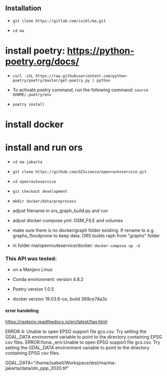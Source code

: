 ## Installation

- `git clone https://gitlab.com/isikl/ma.git`

- `cd ma`

# install poetry: https://python-poetry.org/docs/
- `curl -sSL https://raw.githubusercontent.com/python-poetry/poetry/master/get-poetry.py | python`

- To activate poetry command, run the following command: `source $HOME/.poetry/env`

- `poetry install`


# install docker 


# install and run ors
- `cd ma-jakarta`

- `git clone https://github.com/GIScience/openrouteservice.git `

- `cd openrouteservice`

- `git checkout development`

- `mkdir docker/data/preprocess`

- adjust filename in ors_graph_build.py and run

- adjust docker-compose.yml: OSM_FILE and volumes

- make sure there is no docker/graph folder existing. If rename to e.g. graphs_floodprone to keep data. ORS builds raph from "graphs" folder

- in folder ma/openrouteservice/docker: `docker-compose up -d`


### This API was tested:

- on a Manjaro Linux 

- Conda environment: version 4.8.2

- Poetry version 1.0.5

- docker version 19.03.6-ce, build 369ce74a3c



#### error handeling
https://rasterio.readthedocs.io/en/latest/faq.html

ERROR 4: Unable to open EPSG support file gcs.csv.  Try setting the GDAL_DATA environment variable to point to the directory containing EPSG csv files.
ERROR:fiona._env:Unable to open EPSG support file gcs.csv.  Try setting the GDAL_DATA environment variable to point to the directory containing EPSG csv files.

GDAL_DATA="/home/isabell/Workspace/test/ma/ma-jakarta/data/idn_ppp_2020.tif" 

